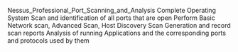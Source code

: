 Nessus_Professional_Port_Scanning_and_Analysis
Complete Operating System Scan and identification of all ports that are open
Perform Basic Network scan, Advanced Scan, Host Discovery Scan
Generation and record scan reports
Analysis of running Applications and the corresponding ports and protocols used by them
